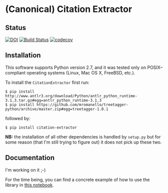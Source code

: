 # (Canonical) Citation Extractor

## Status

[![DOI](https://zenodo.org/badge/DOI/10.5281/zenodo.35470.svg)](https://doi.org/10.5281/zenodo.35470)
[![Build Status](https://travis-ci.org/mromanello/CitationExtractor.svg?branch=master)](https://travis-ci.org/mromanello/CitationExtractor)
[![codecov](https://codecov.io/gh/mromanello/CitationExtractor/branch/master/graph/badge.svg)](https://codecov.io/gh/mromanello/CitationExtractor)

## Installation

This software supports Python version 2.7, and it was tested only on POSIX–compliant operating systems (Linux, Mac OS X, FreeBSD, etc.).

To install the `CitationExtractor` first run:

    $ pip install http://www.antlr3.org/download/Python/antlr_python_runtime-3.1.3.tar.gz#egg=antlr_python_runtime-3.1.3
    $ pip install https://github.com/mromanello/treetagger-python/archive/master.zip#egg=treetagger-1.0.1

followed by:

    $ pip install citation-extractor

**NB:** the installation of all other dependencies is handled by `setup.py` but for some reason
(that I'm still trying to figure out) it does not pick up these two.


## Documentation

I'm working on it ;-)

For the time being, you can find a concrete example of how to use the library in [this notebook](https://gist.github.com/mromanello/3d29add74a33da6629509742fe738ca1).
